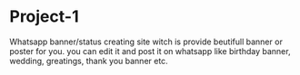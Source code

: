 # Project-1
Whatsapp banner/status creating site witch is provide beutifull banner or poster for you. you can edit it and post it on whatsapp like birthday banner, wedding, greatings, thank you banner etc.
